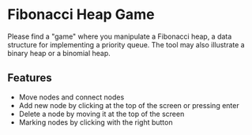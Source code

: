 # Fibonacci Heap Game

Please find a "game" where you manipulate a Fibonacci heap, a data structure for implementing a priority queue. The tool may also illustrate a binary heap or a binomial heap. 

## Features
- Move nodes and connect nodes
- Add new node by clicking at the top of the screen or pressing enter
- Delete a node by moving it at the top of the screen
- Marking nodes by clicking with the right button
